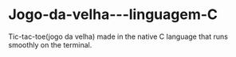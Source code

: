 # Jogo-da-velha---linguagem-C
Tic-tac-toe(jogo da velha) made in the native C language that runs smoothly on the terminal.
